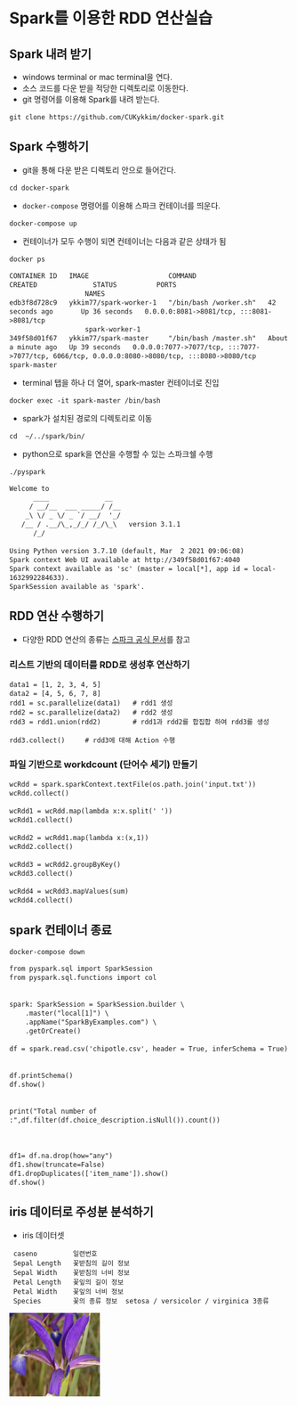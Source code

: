 # Spark를 이용한 RDD 연산실습


## Spark 내려 받기

- windows terminal or mac terminal을 연다. 
- 소스 코드를 다운 받을 적당한 디렉토리로 이동한다.  
- git 명령어를 이용해 Spark를 내려 받는다. 

```
git clone https://github.com/CUKykkim/docker-spark.git
```


## Spark 수행하기

- git을 통해 다운 받은 디렉토리 안으로 들어간다. 

```
cd docker-spark
```

- `docker-compose` 명령어를 이용해 스파크 컨테이너를 띄운다. 
  
```
docker-compose up
```

- 컨테이너가 모두 수행이 되면 컨테이너는 다음과 같은 상태가 됨

```
docker ps
```

```
CONTAINER ID   IMAGE                    COMMAND                  CREATED              STATUS          PORTS
                   NAMES
edb3f8d728c9   ykkim77/spark-worker-1   "/bin/bash /worker.sh"   42 seconds ago       Up 36 seconds   0.0.0.0:8081->8081/tcp, :::8081->8081/tcp
                   spark-worker-1
349f58d01f67   ykkim77/spark-master     "/bin/bash /master.sh"   About a minute ago   Up 39 seconds   0.0.0.0:7077->7077/tcp, :::7077->7077/tcp, 6066/tcp, 0.0.0.0:8080->8080/tcp, :::8080->8080/tcp   spark-master
```


- terminal 탭을 하나 더 열어, spark-master 컨테이너로 진입

```
docker exec -it spark-master /bin/bash
```

- spark가 설치된 경로의 디렉토리로 이동

```
cd  ~/../spark/bin/
```

- python으로 spark을 연산을 수행할 수 있는 스파크쉘 수행

```
./pyspark
```

```
Welcome to
      ____              __
     / __/__  ___ _____/ /__
    _\ \/ _ \/ _ `/ __/  '_/
   /__ / .__/\_,_/_/ /_/\_\   version 3.1.1
      /_/

Using Python version 3.7.10 (default, Mar  2 2021 09:06:08)
Spark context Web UI available at http://349f58d01f67:4040
Spark context available as 'sc' (master = local[*], app id = local-1632992284633).
SparkSession available as 'spark'.
```


## RDD 연산 수행하기

- 다양한 RDD 연산의 종류는 [스파크 공식 문서](https://spark.apache.org/docs/1.2.0/programming-guide.html#transformations)를 참고

### 리스트 기반의 데이터를 RDD로 생성후 연산하기

```
data1 = [1, 2, 3, 4, 5]
data2 = [4, 5, 6, 7, 8]
rdd1 = sc.parallelize(data1)   # rdd1 생성
rdd2 = sc.parallelize(data2)   # rdd2 생성
rdd3 = rdd1.union(rdd2)        # rdd1과 rdd2를 합집합 하여 rdd3를 생성

rdd3.collect()     # rdd3에 대해 Action 수행

```

### 파일 기반으로 workdcount (단어수 세기) 만들기

```
wcRdd = spark.sparkContext.textFile(os.path.join('input.txt'))
wcRdd.collect()

wcRdd1 = wcRdd.map(lambda x:x.split(' '))
wcRdd1.collect()

wcRdd2 = wcRdd1.map(lambda x:(x,1))
wcRdd2.collect()

wcRdd3 = wcRdd2.groupByKey()
wcRdd3.collect()

wcRdd4 = wcRdd3.mapValues(sum)
wcRdd4.collect()

```


## spark 컨테이너 종료

```
docker-compose down
```



```
from pyspark.sql import SparkSession
from pyspark.sql.functions import col


spark: SparkSession = SparkSession.builder \
    .master("local[1]") \
    .appName("SparkByExamples.com") \
    .getOrCreate()

df = spark.read.csv('chipotle.csv', header = True, inferSchema = True)


df.printSchema()
df.show()


print("Total number of :",df.filter(df.choice_description.isNull()).count())



df1= df.na.drop(how="any")
df1.show(truncate=False)
df1.dropDuplicates(['item_name']).show()
df.show()
```

## iris 데이터로 주성분 분석하기

- iris 데이터셋
```
 caseno	        일련번호
 Sepal Length	꽃받침의 길이 정보
 Sepal Width	꽃받침의 너비 정보
 Petal Length	꽃잎의 길이 정보
 Petal Width	꽃잎의 너비 정보  
 Species	    꽃의 종류 정보  setosa / versicolor / virginica 3종류
```
![Large53](./images/Large53.jpg)
